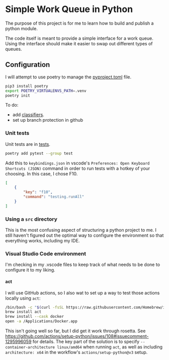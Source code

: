 # Simple Work Queue in Python

The purpose of this project is for me to learn how to build and publish a python module.

The code itself is meant to provide a simple interface for a work queue. Using the interface should make it easier to swap out different types of queues. 

## Configuration

I will attempt to use poetry to manage the [pyproject.toml](pyproject.toml) file. 

```sh
pip3 install poetry
export POETRY_VIRTUALENVS_PATH=.venv
poetry init
```

To do:

  * add [classifiers](https://python-poetry.org/docs/pyproject/#classifiers). 
  * set up branch protection in github

### Unit tests

Unit tests are in [tests](./tests). 

```sh
poetry add pytest --group test
```

Add this to `keybindings.json` in vscode's `Preferences: Open Keyboard Shortcuts (JSON)` command in order to run tests with a hotkey of your choosing. In this case, I chose F10. 
```json
[
    {
        "key": "f10",
        "command": "testing.runAll"
    }
]
```

### Using a `src` directory

This is the most confusing aspect of structuring a python project to me. I still haven't figured out the optimal way to configure the environment so that everything works, including my IDE. 

### Visual Studio Code environment

I'm checking in my .vscode files to keep track of what needs to be done to configure it to my liking. 

#### act

I will use GitHub actions, so I also wat to set up a way to test those actions locally using `act`:
```sh
/bin/bash -c "$(curl -fsSL https://raw.githubusercontent.com/Homebrew/install/HEAD/install.sh)"
brew install act
brew install --cask docker
open -a /Applications/Docker.app
```

This isn't going well so far, but I did get it work through rosetta. See <https://github.com/actions/setup-python/issues/108#issuecomment-1295996059> for details. The key part of the solution is to specify `--container-architecture linux/amd64` when running `act`, as well as including `architecture: x64` in the workflow's `actions/setup-python@v3` setup. 

